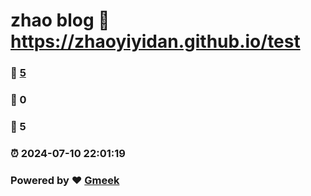 # zhao blog :link: https://zhaoyiyidan.github.io/test 
### :page_facing_up: [5](https://zhaoyiyidan.github.io/test/tag.html) 
### :speech_balloon: 0 
### :hibiscus: 5 
### :alarm_clock: 2024-07-10 22:01:19 
### Powered by :heart: [Gmeek](https://github.com/Meekdai/Gmeek)
